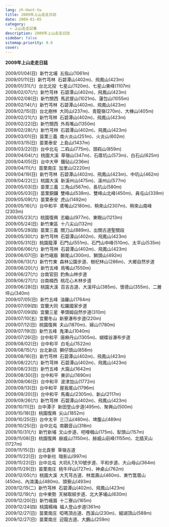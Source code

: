 ```yaml
---
lang: zh-Hant-tw
title: 2009年上山走走日誌
date: 2009-01-05
category: 
  - 上山走走記事
description: 2009年上山走走日誌
sidebar: false
sitemap.priority: 0.8
cover: 
---
```


**2009年上山走走日誌**

<!-- more -->

2009/01/04(日)  新竹北埔  五指山(1061m)  
2009/01/11(日)  新竹芎林  石碧潭山(402m)、飛鳳山(423m)  
2009/01/31(六)  台北北投  七星山(1120m)、七星山東峰(1107m)  
2009/02/07(六)  新竹芎林  石碧潭山(402m)、飛鳳山(423m)  
2009/02/08(日)  新竹關西  馬武督山(1021m)、蓮包山(1055m)  
2009/02/14(六)  新竹芎林  石碧潭山(402m)、飛鳳山(423m)  
2009/02/15(日)  台北樹林  大同山(237m)、青龍嶺(270m)、大棟山(405m)  
2009/02/21(六)  新竹芎林  石碧潭山(402m)、飛鳳山(423m)  
2009/02/22(日)  新竹關西  外鳥嘴山(1350m)  
2009/02/28(六)  新竹芎林  石碧潭山(402m)、飛鳳山(423m)  
2009/03/01(日)  苗栗三義  南火炎山(251m)、火炎山(602m)  
2009/03/15(日)  苗栗泰安  上島山(1437m)  
2009/03/22(日)  台中北屯  二嵙山(775m)、頭嵙山(859m)  
2009/04/04(六)  桃園大溪  草嶺山(347m)、石厝坑山(573m)、白石山(625m)  
2009/04/05(日)  台中大甲  鐵砧山(236m)  
2009/04/11(六)  苗栗南庄  加里山(2220m)  
2009/04/19(日)  新竹芎林  石碧潭山(402m)、飛鳳山(423m)、中坑山(462m)  
2009/04/22(三)  桃園大溪  新溪州山(475m)、溪州山(577m)  
2009/05/03(日)  苗栗三義  三角山(567m)、長坑山(580m)  
2009/05/03(日)  苗栗銅鑼  雙峰山(538m)、雙峰山北峰(450m)、員屯山(339m)  
2009/05/09(六)  苗栗泰安  虎山(1492m)  
2009/05/16(六)  台中和平  鳶嘴山(2180m)、稍來山(2307m)、稍來山南峰(2303m)  
2009/05/23(六)  桃園復興  志繼山(977m)、東眼山(1213m)  
2009/05/24(日)  新竹東區  十八尖山(132m)  
2009/05/28(四)  苗栗三義  關刀山(889m)、出關古道聖關段  
2009/05/30(六)  新竹芎林  石碧潭山(402m)、飛鳳山(423m)  
2009/05/31(日)  桃園龍潭  石門山(551m)、石門山中峰(510m)、太平山(535m)  
2009/06/06(六)  新竹芎林  石碧潭山(402m)、飛鳳山(423m)  
2009/06/07(日)  新竹峨眉  獅尾山(300m)、獅頭山(492m)  
2009/06/13(六)  新竹竹東  森林公園步道、樹杞林山(286m)、大鄉自然步道  
2009/06/20(六)  新竹五峰  鳥嘴山(1550m)  
2009/06/27(六)  台南官田  釣魚山林步道  
2009/06/27(六)  台南楠西  桃花心木林步道  
2009/06/28(日)  桃園大溪  百吉古道、大溪坪山(385m)、懷德山(355m)、二層坪山(340m)  
2009/07/05(日)  新竹五峰  油羅山(1764m)  
2009/07/09(四)  宜蘭大同  松羅國家步道  
2009/07/09(四)  宜蘭三星  拳頭姆自然步道(310m)  
2009/07/10(五)  宜蘭冬山  新寮瀑布步道(220m)  
2009/07/12(日)  桃園復興  夫山(1870m)、婦山(1780m)  
2009/07/19(日)  新竹五峰  鬼澤山(1040m)  
2009/07/26(日)  台中和平  唐麻丹山(1305m)、蝴蝶谷瀑布步道  
2009/08/02(日)  台中和平  白毛山(1522m)  
2009/08/15(六)  台北新店  獅仔頭山(858m)  
2009/08/16(日)  新竹芎林  石碧潭山(402m)、飛鳳山(423m)  
2009/08/22(六)  新竹芎林  石碧潭山(402m)、飛鳳山(423m)  
2009/08/23(日)  新竹五峰  大窩山(1642m)  
2009/08/30(日)  台中和平  東卯山(1690m)  
2009/09/06(日)  台中和平  波津加山(1772m)  
2009/09/13(日)  台中和平  屋我尾山(1796m)  
2009/09/20(日)  台中和平  馬崙山(2305m)、新山(2117m)  
2009/09/26(六)  新竹芎林  石碧潭山(402m)、飛鳳山(423m)  
2009/10/11(日)  台中潭子  新田登山步道(495m)、聚興山(500m)  
2009/10/18(日)  桃園復興  尖山(1852m)  
2009/10/25(日)  台中太平  三汀山(480m)、埤腹山(489m)  
2009/10/25(日)  台中北屯  南觀音山(318m)  
2009/10/31(六)  新竹新埔  文山步道、吧哩嘓山(175m)、犁頭山(157m)  
2009/11/08(日)  桃園復興  赫威山(1150m)、赫威山前峰(1155m)、北插天山(1727m)  
2009/11/15(日)  台北貢寮  草嶺古道  
2009/11/22(日)  台中新社  暗影山(997m)  
2009/11/22(日)  台中北屯  大坑6,7,9,10號步道、平和步道、大山母山(364m)  
2009/11/29(日)  苗栗南庄  桃牛坪山(727m)、神桌山(762m)  
2009/12/05(六)  桃園大溪  大艽芎古道、林嵩壽山(460m)、東竹篙厝山(450m)、內湳溝山(480m)、頭寮山(493m)  
2009/12/15(二)  新竹芎林  石碧潭山(402m)、飛鳳山(423m)  
2009/12/19(六)  台中東勢  天梯取經步道、北大茅埔山(630m)  
2009/12/20(日)  新竹峨眉  十二寮山(165m)  
2009/12/24(四)  桃園楊梅  福人登山步道(361m)  
2009/12/27(日)  苗栗南庄  啞嗎頂古道、西溪山(230m)、細湖頂山(588m)  
2009/12/27(日)  苗栗南庄  迎龍古道、大鵬山(259m)